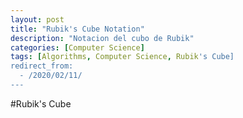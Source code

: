```yaml
---
layout: post
title: "Rubik's Cube Notation"
description: "Notacion del cubo de Rubik"
categories: [Computer Science]
tags: [Algorithms, Computer Science, Rubik's Cube]
redirect_from:
  - /2020/02/11/
---
```


#Rubik's Cube
